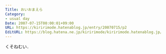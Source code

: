 ```yaml
---
Title: おいおまえら
Category:
- usual day
Date: 2007-07-15T00:00:01+09:00
URL: https://kiririmode.hatenablog.jp/entry/20070715/p2
EditURL: https://blog.hatena.ne.jp/kiririmode/kiririmode.hatenablog.jp/atom/entry/8454420450078217102
---
```



くそねむい．
